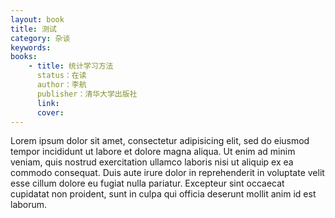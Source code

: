 ```yaml
---
layout: book
title: 测试
category: 杂谈
keywords: 
books:
    - title: 统计学习方法
      status：在读
      author：李航
      publisher：清华大学出版社
      link: 
      cover: 
---
```


Lorem ipsum dolor sit amet, consectetur adipisicing elit, sed do eiusmod
tempor incididunt ut labore et dolore magna aliqua. Ut enim ad minim veniam,
quis nostrud exercitation ullamco laboris nisi ut aliquip ex ea commodo
consequat. Duis aute irure dolor in reprehenderit in voluptate velit esse
cillum dolore eu fugiat nulla pariatur. Excepteur sint occaecat cupidatat non
proident, sunt in culpa qui officia deserunt mollit anim id est laborum.
